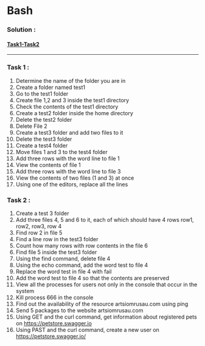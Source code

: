 # Bash

 ### Solution :
 #### [Task1-Task2](bash_steps.txt)
 ---
 ### Task 1 :
1. Determine the name of the folder you are in
2. Create a folder named test1
3. Go to the test1 folder
4. Create file 1,2 and 3 inside the test1 directory
5. Check the contents of the test1 directory
6. Create a test2 folder inside the home directory
7. Delete the test2 folder
8. Delete File 2
9. Create a test3 folder and add two files to it
10. Delete the test3 folder
11. Create a test4 folder
12. Move files 1 and 3 to the test4 folder
13. Add three rows with the word line to file 1
14. View the contents of file 1
15. Add three rows with the word line to file 3
16. View the contents of two files (1 and 3) at once
17. Using one of the editors, replace all the lines

 ### Task 2 :
1. Create a test 3 folder
2. Add three files 4, 5 and 6 to it, each of which should have 4 rows row1, row2, row3, row 4
3. Find row 2 in file 5
4. Find a line row in the test3 folder
5. Count how many rows with row contents in the file 6
6. Find file 5 inside the test3 folder
7. Using the find command, delete file 4
8. Using the echo command, add the word test to file 4
9. Replace the word test in file 4 with fail
10. Add the word test to file 4 so that the contents are preserved
11. View all the processes for users not only in the console that occur in the system
12. Kill process 666 in the console
13. Find out the availability of the resource artsiomrusau.com using ping
14. Send 5 packages to the website artsiomrusau.com
15. Using GET and the curl command, get information about registered pets on https://petstore.swagger.io
16. Using PAST and the curl command, create a new user on https://petstore.swagger.io/
